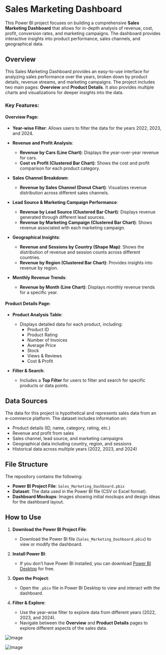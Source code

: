 # Sales Marketing Dashboard 

This Power BI project focuses on building a comprehensive **Sales Marketing Dashboard** that allows for in-depth analysis of revenue, cost, profit, conversion rates, and marketing campaigns. The dashboard provides interactive insights into product performance, sales channels, and geographical data.

## Overview

This Sales Marketing Dashboard provides an easy-to-use interface for analyzing sales performance over the years, broken down by product details, revenue streams, and marketing campaigns. The project includes two main pages: **Overview** and **Product Details**. It also provides multiple charts and visualizations for deeper insights into the data.

### Key Features:

#### Overview Page:
- **Year-wise Filter**: Allows users to filter the data for the years 2022, 2023, and 2024.
  
- **Revenue and Profit Analysis**:
    - **Revenue by Cars (Line Chart)**: Displays the year-over-year revenue for cars.
    - **Cost vs Profit (Clustered Bar Chart)**: Shows the cost and profit comparison for each product category.
  
- **Sales Channel Breakdown**:
    - **Revenue by Sales Channel (Donut Chart)**: Visualizes revenue distribution across different sales channels.

- **Lead Source & Marketing Campaign Performance**:
    - **Revenue by Lead Source (Clustered Bar Chart)**: Displays revenue generated through different lead sources.
    - **Revenue by Marketing Campaign (Clustered Bar Chart)**: Shows revenue associated with each marketing campaign.

- **Geographical Insights**:
    - **Revenue and Sessions by Country (Shape Map)**: Shows the distribution of revenue and session counts across different countries.
    - **Revenue by Region (Clustered Bar Chart)**: Provides insights into revenue by region.

- **Monthly Revenue Trends**:
    - **Revenue by Month (Line Chart)**: Displays monthly revenue trends for a specific year.

#### Product Details Page:
- **Product Analysis Table**:
    - Displays detailed data for each product, including:
      - Product ID
      - Product Rating
      - Number of Invoices
      - Average Price
      - Stock
      - Views & Reviews
      - Cost & Profit
  
- **Filter & Search**:
    - Includes a **Top Filter** for users to filter and search for specific products or data points.
  
## Data Sources

The data for this project is hypothetical and represents sales data from an e-commerce platform. The dataset includes information on:

- Product details (ID, name, category, rating, etc.)
- Revenue and profit from sales
- Sales channel, lead source, and marketing campaigns
- Geographical data including country, region, and sessions
- Historical data across multiple years (2022, 2023, and 2024)

## File Structure

The repository contains the following:

- **Power BI Project File**: `Sales_Marketing_Dashboard.pbix`
- **Dataset**: The data used in the Power BI file (CSV or Excel format).
- **Dashboard Mockups**: Images showing initial mockups and design ideas for the dashboard layout.

## How to Use

1. **Download the Power BI Project File**:
    - Download the Power BI file (`Sales_Marketing_Dashboard.pbix`) to view or modify the dashboard.

2. **Install Power BI**:
    - If you don’t have Power BI installed, you can download [Power BI Desktop](https://powerbi.microsoft.com/desktop/) for free.

3. **Open the Project**:
    - Open the `.pbix` file in Power BI Desktop to view and interact with the dashboard.

4. **Filter & Explore**:
    - Use the year-wise filter to explore data from different years (2022, 2023, and 2024).
    - Navigate between the **Overview** and **Product Details** pages to explore different aspects of the sales data.

![Image](https://github.com/user-attachments/assets/492cc6b5-6959-4fb9-8144-fcc73480cad1)

![Image](https://github.com/user-attachments/assets/78daedbb-2b7e-4db5-9c91-7bb24b74272b)
